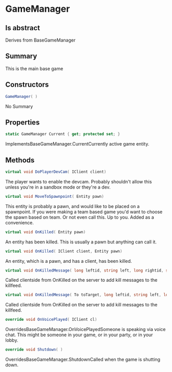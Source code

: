 # GameManager

## Is abstract
Derives from BaseGameManager

## Summary

This is the main base game
## Constructors

```c#
GameManager( ) 
```
No Summary
## Properties

```c#
static GameManager Current { get; protected set; } 
```
ImplementsBaseGameManager.CurrentCurrently active game entity.
## Methods

```c#
virtual void DoPlayerDevCam( IClient client) 
```
The player wants to enable the devcam. Probably shouldn't allow this
unless you're in a sandbox mode or they're a dev.
```c#
virtual void MoveToSpawnpoint( Entity pawn) 
```
This entity is probably a pawn, and would like to be placed on a spawnpoint.
If you were making a team based game you'd want to choose the spawn based on team.
Or not even call this. Up to you. Added as a convenience.
```c#
virtual void OnKilled( Entity pawn) 
```
An entity has been killed. This is usually a pawn but anything can call it.
```c#
virtual void OnKilled( IClient client, Entity pawn) 
```
An entity, which is a pawn, and has a client, has been killed.
```c#
virtual void OnKilledMessage( long leftid, string left, long rightid, string right, string method) 
```
Called clientside from OnKilled on the server to add kill messages to the killfeed.
```c#
virtual void OnKilledMessage( To toTarget, long leftid, string left, long rightid, string right, string method) 
```
Called clientside from OnKilled on the server to add kill messages to the killfeed.
```c#
override void OnVoicePlayed( IClient cl) 
```
OverridesBaseGameManager.OnVoicePlayedSomeone is speaking via voice chat. This might be someone in your game,
or in your party, or in your lobby.
```c#
override void Shutdown( ) 
```
OverridesBaseGameManager.ShutdownCalled when the game is shutting down.

